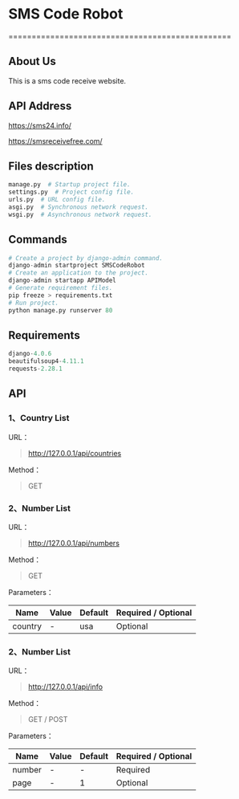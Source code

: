 # SMS Code Robot

================================================

## About Us

This is a sms code receive website.

## API Address

https://sms24.info/

https://smsreceivefree.com/

## Files description

```python
manage.py  # Startup project file.
settings.py  # Project config file.
urls.py  # URL config file.
asgi.py  # Synchronous network request.
wsgi.py  # Asynchronous network request.
```

## Commands

```python
# Create a project by django-admin command.
django-admin startproject SMSCodeRobot
# Create an application to the project.
django-admin startapp APIModel
# Generate requirement files.
pip freeze > requirements.txt
# Run project.
python manage.py runserver 80
```

## Requirements

```python
django-4.0.6
beautifulsoup4-4.11.1
requests-2.28.1
```

## API

### 1、Country List

URL：

> http://127.0.0.1/api/countries

Method：

> GET

### 2、Number List

URL：

> http://127.0.0.1/api/numbers

Method：

> GET

Parameters：

| Name    | Value | Default | Required / Optional |
|---------|-------|---------|---------------------|
| country | -     | usa     | Optional            |

### 2、Number List

URL：

> http://127.0.0.1/api/info

Method：

> GET / POST

Parameters：

| Name   | Value | Default | Required / Optional |
|--------|-------|---------|---------------------|
| number | -     | -       | Required            |
| page   | -     | 1       | Optional            |

